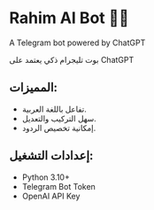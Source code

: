 # Rahim AI Bot 🤖🧠
A Telegram bot powered by ChatGPT

بوت تليجرام ذكي يعتمد على ChatGPT 
## المميزات:
- تفاعل باللغة العربية.
- سهل التركيب والتعديل.
- إمكانية تخصيص الردود.

## إعدادات التشغيل:
- Python 3.10+
- Telegram Bot Token
- OpenAI API Key
